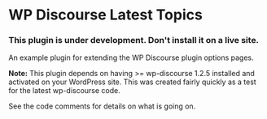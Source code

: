 # WP Discourse Latest Topics

### This plugin is under development. Don't install it on a live site.

An example plugin for extending the WP Discourse plugin options pages.

**Note:** This plugin depends on having >= wp-discourse 1.2.5 installed and activated on your
WordPress site. This was created fairly quickly as a test for the latest wp-discourse code.

See the code comments for details on what is going on.